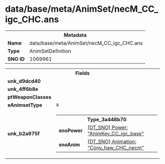 <h1>data/base/meta/AnimSet/necM_CC_igc_CHC.ans</h1><table><tr><th colspan="100%">Metadata</th></tr><tr><td><b>Name</b></td><td>data/base/meta/AnimSet/necM_CC_igc_CHC.ans</td></tr><tr><td><b>Type</b></td><td>AnimSetDefinition</td></tr><tr><td><b>SNO ID</b></td><td>1069961</td></tr></table>

<table><tr><th colspan="100%">Fields</th></tr><tr><td><b>unk_d9dcd40</b></td><td></td></tr><tr><td><b>unk_4ff6b8e</b></td><td></td></tr><tr><td><b>ptWeaponClasses</b></td><td></td></tr><tr><td><b>eAnimsetType</b></td><td><code>0</code></td></tr><tr><td><b>unk_b2a975f</b></td><td><table><tr><th colspan="100%">Type_3a448b70</th></tr><tr><td><b>snoPower</b></td><td><a href="..\Power\AnimKey_CC_igc_base.pow">[DT_SNO] Power: "AnimKey_CC_igc_base"</a></td></tr><tr><td><b>snoAnim</b></td><td><a href="..\Anim\Conv_haw_CHC_necm.ani">[DT_SNO] Animation: "Conv_haw_CHC_necm"</a></td></tr></table>


</td></tr></table>

